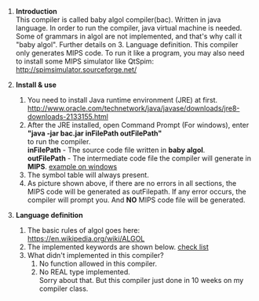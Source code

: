 1. **Introduction**<br>
This compiler is called baby algol compiler(bac). Written in java language. In order to run the compiler, java virtual machine is needed. Some of grammars in algol are not implemented, and that's why call it "baby algol". Further details on 3. Language definition. 
This compiler only generates MIPS code. To run it like a program, you may also need to install some MIPS simulator like QtSpim: http://spimsimulator.sourceforge.net/
2. **Install & use**
    1. You need to install Java runtime environment (JRE) at first. http://www.oracle.com/technetwork/java/javase/downloads/jre8-downloads-2133155.html
    2. After the JRE installed, open Command Prompt (For windows), enter<br> 
       **"java -jar bac.jar inFilePath outFilePath"**<br>
       to run the compiler.<br>
       **inFilePath** - The source code file written in **baby algol**.<br>
       **outFilePath** - The intermediate code file the compiler will generate in **MIPS**. 
       [example on windows](https://raw.githubusercontent.com/Tony-Hu/BabyAlgolCompiler/master/BabyAlgolCompiler/example.png)
    3. The symbol table will always present.
    4. As picture shown above, if there are no errors in all sections, the MIPS code will be generated as outFilepath. If any error occurs, the compiler will prompt you. And **NO** MIPS code file will be generated.

3. **Language definition**
    1. The basic rules of algol goes here: https://en.wikipedia.org/wiki/ALGOL
    2. The implemented keywords are shown below.
    [check list](https://raw.githubusercontent.com/Tony-Hu/BabyAlgolCompiler/master/BabyAlgolCompiler/check_list.png)
    3. What didn't implemented in this compiler?
       1. No function allowed in this compiler.
       2. No REAL type implemented.<br>
       Sorry about that. But this compiler just done in 10 weeks on my compiler class.



